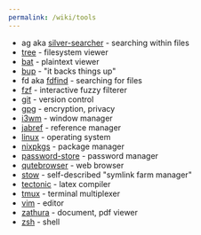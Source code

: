 ```yaml
---
permalink: /wiki/tools
---
```


* ag aka [silver-searcher](https://geoff.greer.fm/ag/) - searching within files
* [tree](http://mama.indstate.edu/users/ice/tree/) - filesystem viewer
* [bat](https://github.com/sharkdp/bat) - plaintext viewer
* [bup](https://bup.github.io/) - "it backs things up"
* fd aka [fdfind](https://github.com/sharkdp/fd) - searching for files
* [fzf](https://github.com/junegunn/fzf) - interactive fuzzy filterer
* [git](https://git-scm.com/) - version control
* [gpg](https://gnupg.org/) - encryption, privacy
* [i3wm](https://i3wm.org/) - window manager
* [jabref](https://www.jabref.org/) - reference manager
* [linux](https://kernel.org/) - operating system
* [nixpkgs](https://nixos.org/) - package manager
* [password-store](https://www.passwordstore.org/) - password manager
* [qutebrowser](https://qutebrowser.org/) - web browser
* [stow](https://www.gnu.org/software/stow/) - self-described "symlink farm manager"
* [tectonic](https://tectonic-typesetting.github.io/) - latex compiler
* [tmux](https://github.com/tmux/tmux/wiki) - terminal multiplexer
* [vim](/wiki/vim) - editor
* [zathura](https://pwmt.org/projects/zathura/) - document, pdf viewer
* [zsh](https://www.zsh.org/) - shell
